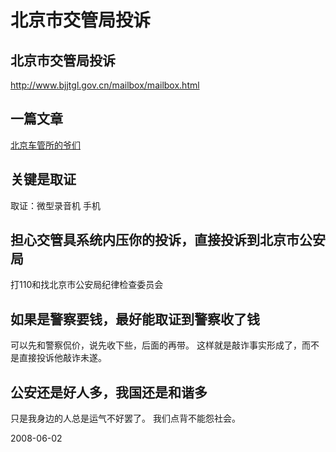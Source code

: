# 北京市交管局投诉

## 北京市交管局投诉
http://www.bjjtgl.gov.cn/mailbox/mailbox.html

## 一篇文章
[北京车管所的爷们](http://wuyun1980.spaces.live.com/Blog/cns!16CBBDB9B50D8E1E!861.entry)

## 关键是取证
取证：微型录音机 手机

## 担心交管具系统内压你的投诉，直接投诉到北京市公安局
打110和找北京市公安局纪律检查委员会

## 如果是警察要钱，最好能取证到警察收了钱

可以先和警察侃价，说先收下些，后面的再带。
这样就是敲诈事实形成了，而不是直接投诉他敲诈未遂。

## 公安还是好人多，我国还是和谐多

只是我身边的人总是运气不好罢了。
我们点背不能怨社会。


2008-06-02